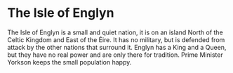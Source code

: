# The Isle of Englyn

The Isle of Englyn is a small and quiet nation, it is on an island North of the Celtic Kingdom and East of the Éire. It has no military, but is defended from attack by the other nations that surround it. Englyn has a King and a Queen, but they have no real power and are only there for tradition. Prime Minister Yorkson keeps the small population happy.